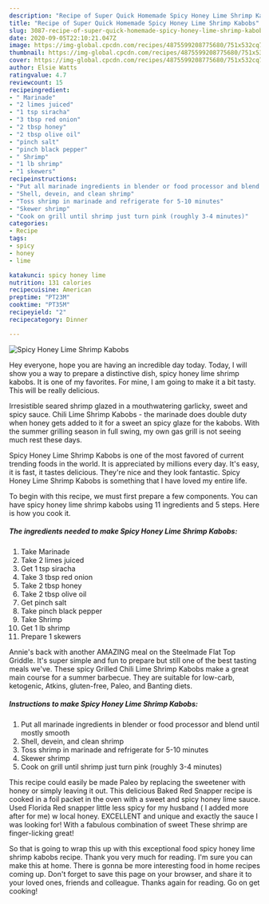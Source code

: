 ```yaml
---
description: "Recipe of Super Quick Homemade Spicy Honey Lime Shrimp Kabobs"
title: "Recipe of Super Quick Homemade Spicy Honey Lime Shrimp Kabobs"
slug: 3087-recipe-of-super-quick-homemade-spicy-honey-lime-shrimp-kabobs
date: 2020-09-05T22:10:21.047Z
image: https://img-global.cpcdn.com/recipes/4875599208775680/751x532cq70/spicy-honey-lime-shrimp-kabobs-recipe-main-photo.jpg
thumbnail: https://img-global.cpcdn.com/recipes/4875599208775680/751x532cq70/spicy-honey-lime-shrimp-kabobs-recipe-main-photo.jpg
cover: https://img-global.cpcdn.com/recipes/4875599208775680/751x532cq70/spicy-honey-lime-shrimp-kabobs-recipe-main-photo.jpg
author: Elsie Watts
ratingvalue: 4.7
reviewcount: 15
recipeingredient:
- " Marinade"
- "2 limes juiced"
- "1 tsp siracha"
- "3 tbsp red onion"
- "2 tbsp honey"
- "2 tbsp olive oil"
- "pinch salt"
- "pinch black pepper"
- " Shrimp"
- "1 lb shrimp"
- "1 skewers"
recipeinstructions:
- "Put all marinade ingredients in blender or food processor and blend until mostly smooth"
- "Shell, devein, and clean shrimp"
- "Toss shrimp in marinade and refrigerate for 5-10 minutes"
- "Skewer shrimp"
- "Cook on grill until shrimp just turn pink (roughly 3-4 minutes)"
categories:
- Recipe
tags:
- spicy
- honey
- lime

katakunci: spicy honey lime 
nutrition: 131 calories
recipecuisine: American
preptime: "PT23M"
cooktime: "PT35M"
recipeyield: "2"
recipecategory: Dinner

---
```



![Spicy Honey Lime Shrimp Kabobs](https://img-global.cpcdn.com/recipes/4875599208775680/751x532cq70/spicy-honey-lime-shrimp-kabobs-recipe-main-photo.jpg)

Hey everyone, hope you are having an incredible day today. Today, I will show you a way to prepare a distinctive dish, spicy honey lime shrimp kabobs. It is one of my favorites. For mine, I am going to make it a bit tasty. This will be really delicious.

Irresistible seared shrimp glazed in a mouthwatering garlicky, sweet and spicy sauce. Chili Lime Shrimp Kabobs - the marinade does double duty when honey gets added to it for a sweet an spicy glaze for the kabobs. With the summer grilling season in full swing, my own gas grill is not seeing much rest these days.

Spicy Honey Lime Shrimp Kabobs is one of the most favored of current trending foods in the world. It is appreciated by millions every day. It's easy, it is fast, it tastes delicious. They're nice and they look fantastic. Spicy Honey Lime Shrimp Kabobs is something that I have loved my entire life.


To begin with this recipe, we must first prepare a few components. You can have spicy honey lime shrimp kabobs using 11 ingredients and 5 steps. Here is how you cook it.

<!--inarticleads1-->

##### The ingredients needed to make Spicy Honey Lime Shrimp Kabobs:

1. Take  Marinade
1. Take 2 limes juiced
1. Get 1 tsp siracha
1. Take 3 tbsp red onion
1. Take 2 tbsp honey
1. Take 2 tbsp olive oil
1. Get pinch salt
1. Take pinch black pepper
1. Take  Shrimp
1. Get 1 lb shrimp
1. Prepare 1 skewers


Annie&#39;s back with another AMAZING meal on the Steelmade Flat Top Griddle. It&#39;s super simple and fun to prepare but still one of the best tasting meals we&#39;ve. These spicy Grilled Chili Lime Shrimp Kabobs make a great main course for a summer barbecue. They are suitable for low-carb, ketogenic, Atkins, gluten-free, Paleo, and Banting diets. 

<!--inarticleads2-->

##### Instructions to make Spicy Honey Lime Shrimp Kabobs:

1. Put all marinade ingredients in blender or food processor and blend until mostly smooth
1. Shell, devein, and clean shrimp
1. Toss shrimp in marinade and refrigerate for 5-10 minutes
1. Skewer shrimp
1. Cook on grill until shrimp just turn pink (roughly 3-4 minutes)


This recipe could easily be made Paleo by replacing the sweetener with honey or simply leaving it out. This delicious Baked Red Snapper recipe is cooked in a foil packet in the oven with a sweet and spicy honey lime sauce. Used Florida Red snapper little less spicy for my husband ( I added more after for me) w local honey. EXCELLENT and unique and exactly the sauce I was looking for! With a fabulous combination of sweet These shrimp are finger-licking great! 

So that is going to wrap this up with this exceptional food spicy honey lime shrimp kabobs recipe. Thank you very much for reading. I'm sure you can make this at home. There is gonna be more interesting food in home recipes coming up. Don't forget to save this page on your browser, and share it to your loved ones, friends and colleague. Thanks again for reading. Go on get cooking!
